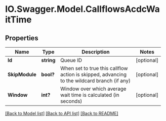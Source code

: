 # IO.Swagger.Model.CallflowsAcdcWaitTime
## Properties

Name | Type | Description | Notes
------------ | ------------- | ------------- | -------------
**Id** | **string** | Queue ID | [optional] 
**SkipModule** | **bool?** | When set to true this callflow action is skipped, advancing to the wildcard branch (if any) | [optional] 
**Window** | **int?** | Window over which average wait time is calculated (in seconds) | [optional] 

[[Back to Model list]](../README.md#documentation-for-models) [[Back to API list]](../README.md#documentation-for-api-endpoints) [[Back to README]](../README.md)

